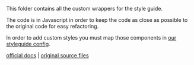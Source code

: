 This folder contains all the custom wrappers for the style guide.

The code is in Javascript in order to keep the code as close as possible to the original code for easy refactoring.

In order to add custom styles you must map those components in [our styleguide config](/styleguide.config.js).

[official docs](https://react-styleguidist.js.org/docs/cookbook.html#how-to-change-styles-of-a-style-guide) | [original source files](https://github.com/styleguidist/react-styleguidist/tree/master/src/client/rsg-components)
